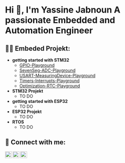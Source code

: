 <h1>Hi 👋, I'm Yassine Jabnoun
A passionate Embedded and Automation Engineer </h1>

<h2>👨‍💻 Embeded Projekt:</h2>

- <b>getting started with STM32</b>
  - [GPIO-Playground](https://github.com/Yassinejabnoun/GPIO-Playground)
  - [SevenSeg-ADC-Playground](https://github.com/Yassinejabnoun/SevenSeg-ADC-Playground)
  - [USART-MeasuringDevice-Playground](https://github.com/Yassinejabnoun/USART-MeasuringDevice-Playground)
  - [Timers-Interrupts-Playground ](https://github.com/Yassinejabnoun/Timers-Interrupts-Playground)
  - [Optimization-RTC-Playground ](https://github.com/Yassinejabnoun/Optimization-RTC-Playground)
- <b> STM32 Projekt</b>
  - TO DO
- <b>getting started with ESP32</b>
  - TO DO
- <b>ESP32 Projekt</b>
  - TO DO
- <b>RTOS</b>
  - TO DO
    
<h2> 🤳 Connect with me:</h2>

[<img align="left" alt="YassineJabnoun | X" width="22px" src="https://cdn.jsdelivr.net/npm/simple-icons/icons/x.svg" />][x]
[<img align="left" alt="YassineJabnoun | LinkedIn" width="22px" src="https://cdn.jsdelivr.net/npm/simple-icons@v3/icons/linkedin.svg" />][linkedin]
[<img align="left" alt="YassineJabnoun | YouTube" width="22px" src="https://cdn.jsdelivr.net/npm/simple-icons@v3/icons/youtube.svg" />][youtube]

[x]: https://x.com/YassineJabnoun
[youtube]: https://www.youtube.com/@yassinejabnoun8271
[linkedin]: https://linkedin.com/in/yassine-jabnoun-a9851b222

<!--
**joshmadakor1/joshmadakor1** is a ✨ _special_ ✨ repository because its `README.md` (this file) appears on your GitHub profile.

Here are some ideas to get you started:

- 🔭 I’m currently working on ...
- 🌱 I’m currently learning ...
- 👯 I’m looking to collaborate on ...
- 🤔 I’m looking for help with ...
- 💬 Ask me about ...
- 📫 How to reach me: ...
- 😄 Pronouns: ...
- ⚡ Fun fact: ...
-->
